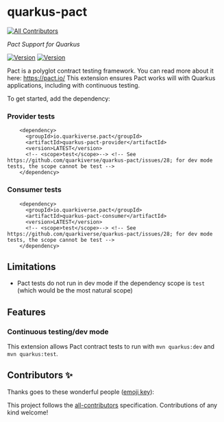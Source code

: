# quarkus-pact

<!-- ALL-CONTRIBUTORS-BADGE:START - Do not remove or modify this section -->
[![All Contributors](https://img.shields.io/badge/all_contributors-2-blue.svg?style=plastic)](#contributors-)
<!-- ALL-CONTRIBUTORS-BADGE:END -->
_Pact Support for Quarkus_

[![Version](https://img.shields.io/maven-central/v/io.quarkiverse.pact/quarkus-pact-provider?logo=apache-maven&style=for-the-badge&color=blue&style=plastic)](https://search.maven.org/artifact/io.quarkiverse.pact/quarkus-pact-provider)
[![Version](https://img.shields.io/maven-central/v/io.quarkiverse.pact/quarkus-pact-consumer?logo=apache-maven&style=for-the-badge&color=blue&style=plastic)](https://search.maven.org/artifact/io.quarkiverse.pact/quarkus-pact-consumer)

Pact is a polyglot contract testing framework. You can read more about it here: https://pact.io/
This extension ensures Pact works will with Quarkus applications, including with continuous testing.

To get started, add the dependency:

### Provider tests

```
    <dependency>
      <groupId>io.quarkiverse.pact</groupId>
      <artifactId>quarkus-pact-provider</artifactId>
      <version>LATEST</version>
      <!-- <scope>test</scope>--> <!-- See https://github.com/quarkiverse/quarkus-pact/issues/28; for dev mode tests, the scope cannot be test -->
    </dependency>
```

### Consumer tests

```
    <dependency>
      <groupId>io.quarkiverse.pact</groupId>
      <artifactId>quarkus-pact-consumer</artifactId>
      <version>LATEST</version>
      <!-- <scope>test</scope>--> <!-- See https://github.com/quarkiverse/quarkus-pact/issues/28; for dev mode tests, the scope cannot be test -->
    </dependency>
```

## Limitations

- Pact tests do not run in dev mode if the dependency scope is `test` (which would be the most natural scope)

## Features

### Continuous testing/dev mode

This extension allows Pact contract tests to run with `mvn quarkus:dev` and `mvn quarkus:test`.

## Contributors ✨

Thanks goes to these wonderful people ([emoji key](https://allcontributors.org/docs/en/emoji-key)):

<!-- ALL-CONTRIBUTORS-LIST:START - Do not remove or modify this section -->
<!-- ALL-CONTRIBUTORS-LIST:END -->

This project follows the [all-contributors](https://github.com/all-contributors/all-contributors) specification.
Contributions of any kind welcome!
